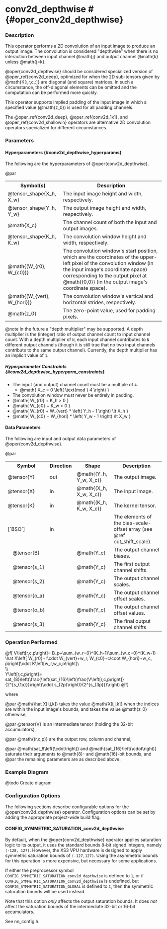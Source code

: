 

# conv2d_depthwise #                                    {#oper_conv2d_depthwise}


### Description 

This operator performs a 2D convolution of an input image to produce an output image. The convolution is considered 
"depthwise" when there is no interaction between input channel @math{j} and output channel @math{k} unless @math{j=k}.

@oper{conv2d_depthwise} should be considered specialized version of @oper_ref{conv2d_deep}, optimized for when the 2D 
sub-tensors given by @math{K[:,r,c,:]} are diagonal (and square) matrices. In such a circumstance, the off-diagonal 
elements can be omitted and the computation can be performed more quickly.

This operator supports implied padding of the input image in which a specified value (@math{z_0}) is used for all 
padding channels.

The @oper_ref{conv2d_deep}, @oper_ref{conv2d_1x1}, and @oper_ref{conv2d_shallowin} operators are alternative 2D 
convolution operators specialized for different circumstances.

### Parameters 

#### Hyperparameters        {#conv2d_depthwise_hyperparams}

The following are the hyperparameters of @oper{conv2d_depthwise}.

@par

<table>
<tr><th>Symbol(s)       <th>Description

<tr><td>@tensor_shape{X_h, X_w}         <td>The input image height and width, respectively.
<tr><td>@tensor_shape{Y_h, Y_w}         <td>The output image height and width, respectively.
<tr><td>@math{X_c}                      <td>The channel count of both the input and output images.
<tr><td>@tensor_shape{K_h, K_w}         <td>The convolution window height and width, respectively.
<tr><td>@math{(W_{r0}, W_{c0})}         <td>The convolution window's start position, which are the coordinates of the 
                                            upper-left pixel of the convolution window (in the input image's coordinate 
                                            space) corresponding to the output pixel at @math{(0,0)} (in the output 
                                            image's coordinate space).
<tr><td>@math{(W_{vert}, W_{hori})}     <td>The convolution window's vertical and horizontal strides, respectively.
<tr><td>@math{z_0}                      <td>The zero-point value, used for padding pixels.
</table>

@note In the future a "depth multiplier" may be supported. A depth multiplier is the (integer) ratio of output channel 
    count to input channel count. With a depth multiplier of `N`, each input channel contributes to `N` different output 
    channels (though it is still true that no two input channels contribute to the same output channel). Currently, the 
    depth multiplier has an implicit value of `1`.


##### Hyperparameter Constraints        {#conv2d_depthwise_hyperparm_constraints}

* The input (and output) channel count must be a multiple of `4`.
  * @math{ X_c = 0 \left( \text{mod } 4 \right) }
* The convolution window must never be entirely in padding.
 * @math{ W_{r0} + K_h > 0 }
 * @math{ W_{c0} + K_w > 0 }
 * @math{ W_{r0} + W_{vert} * \left( Y_h - 1 \right)  \lt X_h }
 * @math{ W_{c0} + W_{hori} * \left( Y_w - 1 \right)  \lt X_w }


#### Data Parameters

The following are input and output data parameters of @oper{conv2d_depthwise}.

@par

<table>
<tr><th colspan="2">Symbol          <th>Direction   <th>Shape                       <th>Description
<tr><td colspan="2">@tensor{Y}      <td>out         <td>@math{(Y_h, Y_w, X_c)}      <td>The output image.
<tr><td colspan="2">@tensor{X}      <td>in          <td>@math{(X_h, X_w, X_c)}      <td>The input image.
<tr><td colspan="2">@tensor{K}      <td>in          <td>@math{(K_h, K_w, X_c)}      <td>The kernel tensor.
<tr><td colspan="2">[`BSO`]         <td>in          <td>                            <td>The elements of the 
                                                                                        bias-scale-offset array (see 
                                                                                        @ref out_shift_scale).
<tr><td>        <td>@tensor{B}      <td>            <td>@math{Y_c}                  <td>The output channel biases.        
<tr><td>        <td>@tensor{s_1}    <td>            <td>@math{Y_c}                  <td>The first output channel shifts.
<tr><td>        <td>@tensor{s_2}    <td>            <td>@math{Y_c}                  <td>The output channel scales.
<tr><td>        <td>@tensor{o_a}    <td>            <td>@math{Y_c}                  <td>The output channel offset scales.
<tr><td>        <td>@tensor{o_b}    <td>            <td>@math{Y_c}                  <td>The output channel offset values.
<tr><td>        <td>@tensor{s_3}    <td>            <td>@math{Y_c}                  <td>The final output channel shifts.
</table>



### Operation Performed

@f[
     V\left[r,c,p\right]=
         B_p+\sum_{w_r=0}^{K_h-1}\sum_{w_c=0}^{K_w-1} 
        \hat X\left[ W_{r0}+r\cdot W_{vert}+w_r,
                 W_{c0}+c\cdot W_{hori}+w_c,
                 p\right]\cdot K\left[w_r,w_c,p\right]\\\
  \\\  
      Y\left[r,c,p\right]= sat_{8}\left(\frac{\left(sat_{16}\left(\frac{V\left[r,c,p\right]}
             {2^{s_{1p}}}\right)\cdot s_{2p}\right)}{2^{s_{3p}}}\right)
@f]

where  

@par
@math{\hat X[i,j,k]} takes the value @math{X[i,j,k]} when the indices are within the input image's bounds,
and takes the value @math{z_0} otherwise,

@par
@tensor{V} is an intermediate tensor (holding the 32-bit accumulators),

@par
@math{(r,c,p)} are the output row, column and channel,

@par
@math{sat_8\left(\cdot\right)} and @math{sat_{16}\left(\cdot\right)} saturate their arguments 
     to @math{8}- and @math{16}-bit bounds, and
@par
the remaining parameters are as described above.

### Example Diagram

@todo Create diagram

### Configuration Options

The following sections describe configurable options for the @oper{conv2d_depthwise} operator. Configuration options can
be set by adding the appropriate project-wide build flag.

#### CONFIG_SYMMETRIC_SATURATION_conv2d_depthwise

By default, when the @oper{conv2d_depthwise} operator applies saturation logic to its output, it uses the standard bounds 8-bit 
signed integers, namely `(-128, 127)`. However, the XS3 VPU hardware is designed to apply symmetric saturation bounds of
`(-127,127)`. Using the asymmetric bounds for this operation is more expensive, but necessary for some applications.

If either the preprocessor symbol `CONFIG_SYMMETRIC_SATURATION_conv2d_depthwise` is defined to `1`, or if 
`CONFIG_SYMMETRIC_SATURATION_conv2d_depthwise` is undefined, but `CONFIG_SYMMETRIC_SATURATION_GLOBAL` is defined to `1`,
then the symmetric saturation bounds will be used instead. 

Note that this option *only* affects the output saturation bounds. It does *not* affect the saturation bounds of the
intermediate 32-bit or 16-bit accumulators.

See nn_config.h.


